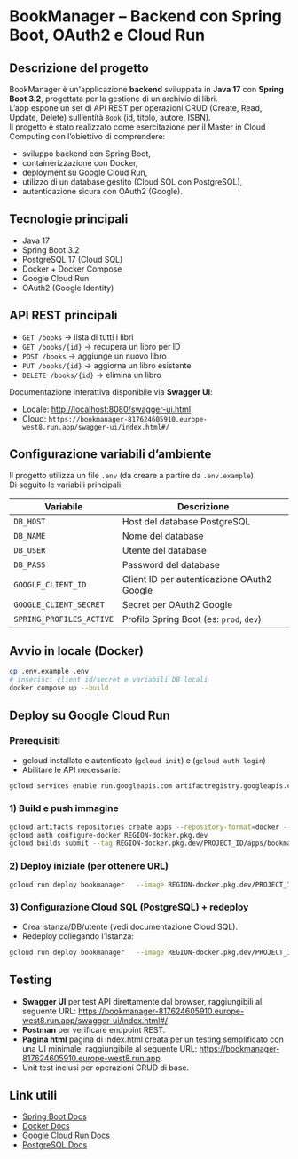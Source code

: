 # BookManager – Backend con Spring Boot, OAuth2 e Cloud Run

## Descrizione del progetto
BookManager è un'applicazione **backend** sviluppata in **Java 17** con **Spring Boot 3.2**, progettata per la gestione di un archivio di libri.  
L’app espone un set di API REST per operazioni CRUD (Create, Read, Update, Delete) sull’entità `Book` (id, titolo, autore, ISBN).  
Il progetto è stato realizzato come esercitazione per il Master in Cloud Computing con l’obiettivo di comprendere:  
- sviluppo backend con Spring Boot,  
- containerizzazione con Docker,  
- deployment su Google Cloud Run,  
- utilizzo di un database gestito (Cloud SQL con PostgreSQL),  
- autenticazione sicura con OAuth2 (Google).  

## Tecnologie principali
- Java 17  
- Spring Boot 3.2  
- PostgreSQL 17 (Cloud SQL)  
- Docker + Docker Compose  
- Google Cloud Run  
- OAuth2 (Google Identity)  

## API REST principali
- `GET /books` → lista di tutti i libri  
- `GET /books/{id}` → recupera un libro per ID  
- `POST /books` → aggiunge un nuovo libro  
- `PUT /books/{id}` → aggiorna un libro esistente  
- `DELETE /books/{id}` → elimina un libro  

Documentazione interattiva disponibile via **Swagger UI**:  
- Locale: [http://localhost:8080/swagger-ui.html](http://localhost:8080/swagger-ui.html)  
- Cloud: `https://bookmanager-817624605910.europe-west8.run.app/swagger-ui/index.html#/`  

## Configurazione variabili d’ambiente
Il progetto utilizza un file `.env` (da creare a partire da `.env.example`).  
Di seguito le variabili principali:

| Variabile              | Descrizione |
|-------------------------|-------------|
| `DB_HOST`              | Host del database PostgreSQL |
| `DB_NAME`              | Nome del database |
| `DB_USER`              | Utente del database |
| `DB_PASS`              | Password del database |
| `GOOGLE_CLIENT_ID`     | Client ID per autenticazione OAuth2 Google |
| `GOOGLE_CLIENT_SECRET` | Secret per OAuth2 Google |
| `SPRING_PROFILES_ACTIVE` | Profilo Spring Boot (es: `prod`, `dev`) |

## Avvio in locale (Docker)
```bash
cp .env.example .env
# inserisci client id/secret e variabili DB locali
docker compose up --build
```

## Deploy su Google Cloud Run
### Prerequisiti
- gcloud installato e autenticato (`gcloud init`) e (`gcloud auth login`) 
- Abilitare le API necessarie:  
```bash
gcloud services enable run.googleapis.com artifactregistry.googleapis.com cloudbuild.googleapis.com sqladmin.googleapis.com
```

### 1) Build e push immagine
```bash
gcloud artifacts repositories create apps --repository-format=docker --location=REGION --description="App containers" || true
gcloud auth configure-docker REGION-docker.pkg.dev
gcloud builds submit --tag REGION-docker.pkg.dev/PROJECT_ID/apps/bookmanager:$(date +%Y%m%d-%H%M%S)
```

### 2) Deploy iniziale (per ottenere URL)
```bash
gcloud run deploy bookmanager   --image REGION-docker.pkg.dev/PROJECT_ID/apps/bookmanager:TAG   --region REGION   --allow-unauthenticated   --set-env-vars=SPRING_PROFILES_ACTIVE=prod,GOOGLE_CLIENT_ID=...,GOOGLE_CLIENT_SECRET=...
```

### 3) Configurazione Cloud SQL (PostgreSQL) + redeploy
- Crea istanza/DB/utente (vedi documentazione Cloud SQL).  
- Redeploy collegando l’istanza:  
```bash
gcloud run deploy bookmanager   --image REGION-docker.pkg.dev/PROJECT_ID/apps/bookmanager:TAG   --region REGION   --set-env-vars=SPRING_PROFILES_ACTIVE=prod,GOOGLE_CLIENT_ID=...,GOOGLE_CLIENT_SECRET=...,DB_HOST=/cloudsql/INSTANCE_CONNECTION_NAME,DB_NAME=...,DB_USER=...,DB_PASS=...
```

## Testing
- **Swagger UI** per test API direttamente dal browser, raggiungibili al seguente URL: https://bookmanager-817624605910.europe-west8.run.app/swagger-ui/index.html#/ 
- **Postman** per verificare endpoint REST.
- **Pagina html** pagina di index.html creata per un testing semplificato con una UI minimale, raggiungibile al seguente URL: https://bookmanager-817624605910.europe-west8.run.app.  
- Unit test inclusi per operazioni CRUD di base.  

## Link utili
- [Spring Boot Docs](https://spring.io/projects/spring-boot)  
- [Docker Docs](https://docs.docker.com/)  
- [Google Cloud Run Docs](https://cloud.google.com/run)  
- [PostgreSQL Docs](https://www.postgresql.org/docs/)  
